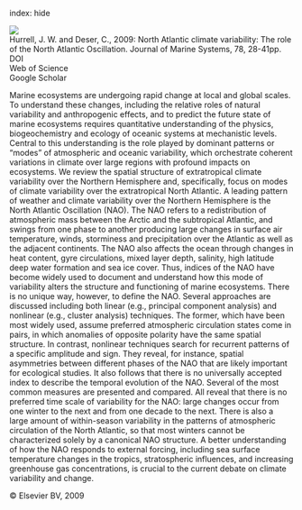 index: hide

<div class="Citation">
    <div class="Citation-thumb CitationThumb-linked"  data-href="https://doi.org/10.1016/j.jmarsys.2008.11.026">
      <img src="https://static.claimspace.cloud/climate-study-static/refs/thumbs/14/Hurrell_and_Deser_2009-thumb.png" />
    </div>

  <div class="Citation-body">
    <div class="Citation-text">Hurrell, J. W. and Deser, C., 2009: North Atlantic climate variability: The role of the North Atlantic Oscillation. <span class="Article-journal">Journal of Marine Systems, </span><span class="Article-volume">78, </span>28-41pp.</div>
    <div class="Citation-links">
      <div class="CitationLink" data-href="https://doi.org/10.1016/j.jmarsys.2008.11.026">
        <div class="CitationLink-icon CitationLink-Doi"></div>
        <div class="CitationLink-text">DOI</div>
      </div>
      <div class="CitationLink" data-href="http://cel.webofknowledge.com/InboundService.do?customersID=atyponcel&smartRedirect=yes&mode=FullRecord&IsProductCode=Yes&product=CEL&Init=Yes&Func=Frame&action=retrieve&SrcApp=literatum&SrcAuth=atyponcel&SID=7CNc3cIRaBKjGbSujFM&UT=WOS:000268701200004">
        <div class="CitationLink-icon CitationLink-Isi"></div>
        <div class="CitationLink-text">Web of Science</div>
      </div>
      <div class="CitationLink" data-href="https://scholar.google.com/scholar?q=10.1016/j.jmarsys.2008.11.026">
        <div class="CitationLink-icon CitationLink-Scholar"></div>
        <div class="CitationLink-text">Google Scholar</div>
      </div>
    </div>
  </div>
</div>

Marine ecosystems are undergoing rapid change at local and global scales. To understand these changes, including the relative roles of natural variability and anthropogenic effects, and to predict the future state of marine ecosystems requires quantitative understanding of the physics, biogeochemistry and ecology of oceanic systems at mechanistic levels. Central to this understanding is the role played by dominant patterns or “modes” of atmospheric and oceanic variability, which orchestrate coherent variations in climate over large regions with profound impacts on ecosystems. We review the spatial structure of extratropical climate variability over the Northern Hemisphere and, specifically, focus on modes of climate variability over the extratropical North Atlantic.                   A leading pattern of weather and climate variability over the Northern Hemisphere is the North Atlantic Oscillation (NAO). The NAO refers to a redistribution of atmospheric mass between the Arctic and the subtropical Atlantic, and swings from one phase to another producing large changes in surface air temperature, winds, storminess and precipitation over the Atlantic as well as the adjacent continents. The NAO also affects the ocean through changes in heat content, gyre circulations, mixed layer depth, salinity, high latitude deep water formation and sea ice cover. Thus, indices of the NAO have become widely used to document and understand how this mode of variability alters the structure and functioning of marine ecosystems.                   There is no unique way, however, to define the NAO. Several approaches are discussed including both linear (e.g., principal component analysis) and nonlinear (e.g., cluster analysis) techniques. The former, which have been most widely used, assume preferred atmospheric circulation states come in pairs, in which anomalies of opposite polarity have the same spatial structure. In contrast, nonlinear techniques search for recurrent patterns of a specific amplitude and sign. They reveal, for instance, spatial asymmetries between different phases of the NAO that are likely important for ecological studies.                   It also follows that there is no universally accepted index to describe the temporal evolution of the NAO. Several of the most common measures are presented and compared. All reveal that there is no preferred time scale of variability for the NAO: large changes occur from one winter to the next and from one decade to the next. There is also a large amount of within-season variability in the patterns of atmospheric circulation of the North Atlantic, so that most winters cannot be characterized solely by a canonical NAO structure. A better understanding of how the NAO responds to external forcing, including sea surface temperature changes in the tropics, stratospheric influences, and increasing greenhouse gas concentrations, is crucial to the current debate on climate variability and change.

<div class="Citation-copy">
&copy; Elsevier BV, 2009
</div>